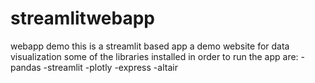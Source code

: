 # streamlitwebapp
webapp demo
this is a streamlit based app a demo website for data visualization 
some of the libraries installed in order to run the app are:
-pandas
-streamlit
-plotly -express
-altair

